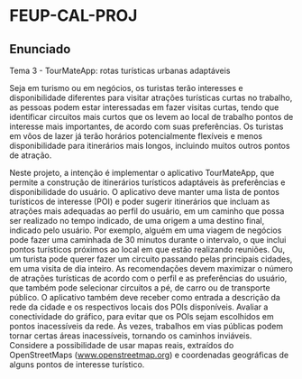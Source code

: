 # FEUP-CAL-PROJ

## Enunciado

Tema 3 - TourMateApp: rotas turísticas urbanas adaptáveis ​​

 Seja em turismo ou em negócios, os turistas terão interesses e disponibilidade diferentes para visitar atrações turísticas curtas no trabalho, as pessoas podem estar interessadas em fazer visitas curtas, tendo que identificar circuitos mais curtos que os levem ao local de trabalho pontos de interesse mais importantes, de acordo com suas preferências.  Os turistas em vôos de lazer já terão horários potencialmente flexíveis e menos disponibilidade para itinerários mais longos, incluindo muitos outros pontos de atração.  

 Neste projeto, a intenção é implementar o aplicativo TourMateApp, que permite a construção de itinerários turísticos adaptáveis ​​às preferências e disponibilidade do usuário.  O aplicativo deve manter uma lista de pontos turísticos de interesse (POI) e poder sugerir itinerários que incluam as atrações mais adequadas ao perfil do usuário, em um caminho que possa ser realizado no tempo indicado, de uma origem a uma  destino final, indicado pelo usuário.  Por exemplo, alguém em uma viagem de negócios pode fazer uma caminhada de 30 minutos durante o intervalo, o que inclui pontos turísticos próximos ao local em que estão realizando reuniões.  Ou, um turista pode querer fazer um circuito passando pelas principais cidades, em uma visita de dia inteiro.  As recomendações devem maximizar o número de atrações turísticas de acordo com o perfil e as preferências do usuário, que também pode selecionar circuitos a pé, de carro ou de transporte público.  O aplicativo também deve receber como entrada a descrição da rede da cidade e os respectivos locais dos POls disponíveis.
 Avaliar a conectividade do gráfico, para evitar que os POls sejam escolhidos em pontos inacessíveis da rede.  Às vezes, trabalhos em vias públicas podem tornar certas áreas inacessíveis, tornando os caminhos inviáveis.  
 Considere a possibilidade de usar mapas reais, extraídos do OpenStreetMaps (www.openstreetmap.org) e coordenadas geográficas de alguns pontos de interesse turístico.